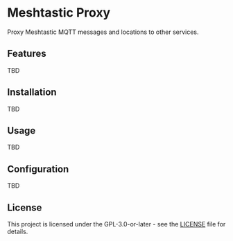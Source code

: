 # Meshtastic Proxy

Proxy Meshtastic MQTT messages and locations to other services.

## Features

TBD

## Installation

TBD

## Usage

TBD

## Configuration

TBD

## License

This project is licensed under the GPL-3.0-or-later - see the [LICENSE](LICENSE) file for details.
